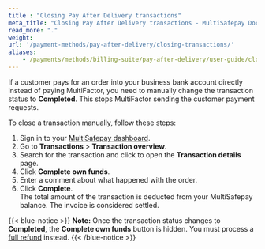 ```yaml
---
title : "Closing Pay After Delivery transactions"
meta_title: "Closing Pay After Delivery transactions - MultiSafepay Docs"
read_more: "."
weight: 
url: '/payment-methods/pay-after-delivery/closing-transactions/'
aliases:
    - /payments/methods/billing-suite/pay-after-delivery/user-guide/closing-transactions/
---
```


If a customer pays for an order into your business bank account directly instead of paying MultiFactor, you need to manually change the transaction status to **Completed**. This stops MultiFactor sending the customer payment requests.   

To close a transaction manually, follow these steps:

1. Sign in to your [MultiSafepay dashboard](https://merchant.multisafepay.com).
2. Go to **Transactions** > **Transaction overview**.
3. Search for the transaction and click to open the **Transaction details** page.
4. Click **Complete own funds**. 
5. Enter a comment about what happened with the order. 
6. Click **Complete**.  
    The total amount of the transaction is deducted from your MultiSafepay balance. The invoice is considered settled.

{{< blue-notice >}} **Note:** Once the transaction status changes to **Completed**, the **Complete own funds** button is hidden. You must process a [full refund](/refunds/full-partial/) instead. {{< /blue-notice >}}

